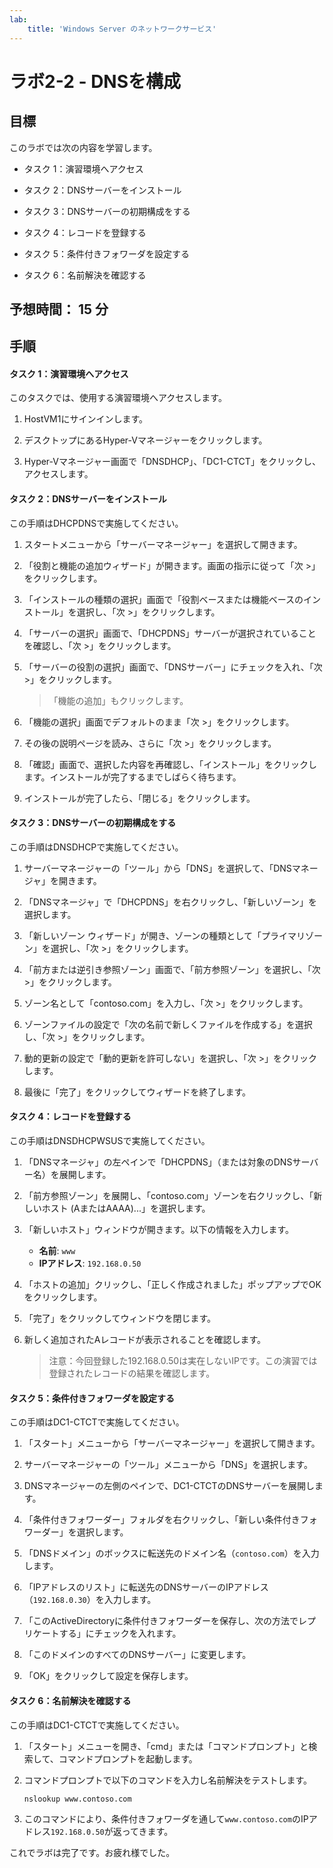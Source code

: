```yaml
---
lab:
    title: 'Windows Server のネットワークサービス'
---
```


# ラボ2-2  - DNSを構成

## 目標

このラボでは次の内容を学習します。

- タスク 1：演習環境へアクセス

- タスク 2：DNSサーバーをインストール

- タスク 3：DNSサーバーの初期構成をする

- タスク 4：レコードを登録する

- タスク 5：条件付きフォワーダを設定する

- タスク 6：名前解決を確認する





## 予想時間： 15 分



## 手順

#### タスク 1：演習環境へアクセス

このタスクでは、使用する演習環境へアクセスします。

1. HostVM1にサインインします。

1. デスクトップにあるHyper-Vマネージャーをクリックします。

1. Hyper-Vマネージャー画面で「DNSDHCP」、「DC1-CTCT」をクリックし、アクセスします。

   

#### タスク 2：DNSサーバーをインストール

この手順はDHCPDNSで実施してください。

1. スタートメニューから「サーバーマネージャー」を選択して開きます。

2. 「役割と機能の追加ウィザード」が開きます。画面の指示に従って「次 >」をクリックします。

3. 「インストールの種類の選択」画面で「役割ベースまたは機能ベースのインストール」を選択し、「次 >」をクリックします。

4. 「サーバーの選択」画面で、「DHCPDNS」サーバーが選択されていることを確認し、「次 >」をクリックします。

5. 「サーバーの役割の選択」画面で、「DNSサーバー」にチェックを入れ、「次 >」をクリックします。

   > 「機能の追加」もクリックします。

6. 「機能の選択」画面でデフォルトのまま「次 >」をクリックします。

7. その後の説明ページを読み、さらに「次 >」をクリックします。

8. 「確認」画面で、選択した内容を再確認し、「インストール」をクリックします。インストールが完了するまでしばらく待ちます。

9. インストールが完了したら、「閉じる」をクリックします。



#### タスク 3：DNSサーバーの初期構成をする

この手順はDNSDHCPで実施してください。

1. サーバーマネージャーの「ツール」から「DNS」を選択して、「DNSマネージャ」を開きます。

2. 「DNSマネージャ」で「DHCPDNS」を右クリックし、「新しいゾーン」を選択します。

3. 「新しいゾーン ウィザード」が開き、ゾーンの種類として「プライマリゾーン」を選択し、「次 >」をクリックします。

4. 「前方または逆引き参照ゾーン」画面で、「前方参照ゾーン」を選択し、「次 >」をクリックします。

5. ゾーン名として「contoso.com」を入力し、「次 >」をクリックします。

6. ゾーンファイルの設定で「次の名前で新しくファイルを作成する」を選択し、「次 >」をクリックします。

7. 動的更新の設定で「動的更新を許可しない」を選択し、「次 >」をクリックします。

8. 最後に「完了」をクリックしてウィザードを終了します。

   

#### タスク 4：レコードを登録する

この手順はDNSDHCPWSUSで実施してください。

1. 「DNSマネージャ」の左ペインで「DHCPDNS」（または対象のDNSサーバー名）を展開します。

3. 「前方参照ゾーン」を展開し、「contoso.com」ゾーンを右クリックし、「新しいホスト (AまたはAAAA)...」を選択します。

4. 「新しいホスト」ウィンドウが開きます。以下の情報を入力します。

   - **名前**: `www`
   - **IPアドレス**: `192.168.0.50`

6. 「ホストの追加」クリックし、「正しく作成されました」ポップアップでOKをクリックします。

7. 「完了」をクリックしてウィンドウを閉じます。

7. 新しく追加されたAレコードが表示されることを確認します。

   > 注意：今回登録した192.168.0.50は実在しないIPです。この演習では登録されたレコードの結果を確認します。



#### タスク 5：条件付きフォワーダを設定する

この手順はDC1-CTCTで実施してください。

1. 「スタート」メニューから「サーバーマネージャー」を選択して開きます。
2. サーバーマネージャーの「ツール」メニューから「DNS」を選択します。

3. DNSマネージャーの左側のペインで、DC1-CTCTのDNSサーバーを展開します。

4. 「条件付きフォワーダー」フォルダを右クリックし、「新しい条件付きフォワーダー」を選択します。

5. 「DNSドメイン」のボックスに転送先のドメイン名（`contoso.com`）を入力します。

6. 「IPアドレスのリスト」に転送先のDNSサーバーのIPアドレス（`192.168.0.30`）を入力します。

7. 「このActiveDirectoryに条件付きフォワーダーを保存し、次の方法でレプリケートする」にチェックを入れます。

8. 「このドメインのすべてのDNSサーバー」に変更します。

9. 「OK」をクリックして設定を保存します。



#### タスク 6：名前解決を確認する

この手順はDC1-CTCTで実施してください。

1. 「スタート」メニューを開き、「cmd」または「コマンドプロンプト」と検索して、コマンドプロンプトを起動します。

2. コマンドプロンプトで以下のコマンドを入力し名前解決をテストします。

   ```cmd
   nslookup www.contoso.com
   ```

3. このコマンドにより、条件付きフォワーダを通して`www.contoso.com`のIPアドレス`192.168.0.50`が返ってきます。



これでラボは完了です。お疲れ様でした。
